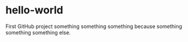 # hello-world
First GitHub project
something something something
because something something something else.
